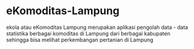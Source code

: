 # eKomoditas-Lampung
ekola atau eKomoditas Lampung merupakan aplikasi pengolah data - data statistika berbagai komoditas di Lampung dari berbagai kabupaten sehingga bisa melihat perkembangan pertanian di Lampung

